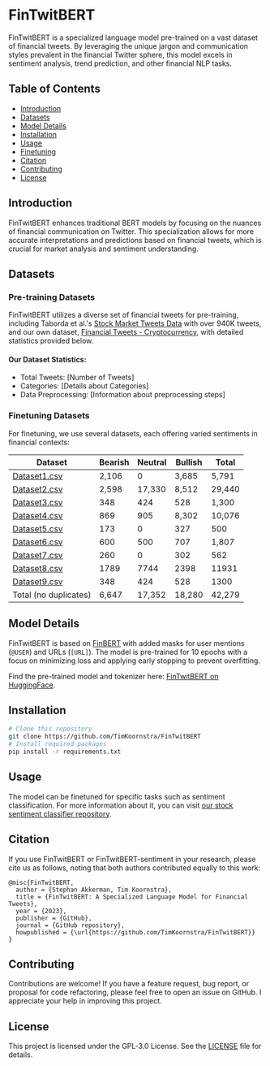 # FinTwitBERT

FinTwitBERT is a specialized language model pre-trained on a vast dataset of financial tweets. By leveraging the unique jargon and communication styles prevalent in the financial Twitter sphere, this model excels in sentiment analysis, trend prediction, and other financial NLP tasks.

## Table of Contents
- [Introduction](#introduction)
- [Datasets](#datasets)
- [Model Details](#model-details)
- [Installation](#installation)
- [Usage](#usage)
- [Finetuning](#finetuning-datasets)
- [Citation](#citation)
- [Contributing](#contributing)
- [License](#license)

## Introduction
FinTwitBERT enhances traditional BERT models by focusing on the nuances of financial communication on Twitter. This specialization allows for more accurate interpretations and predictions based on financial tweets, which is crucial for market analysis and sentiment understanding.

## Datasets
### Pre-training Datasets
FinTwitBERT utilizes a diverse set of financial tweets for pre-training, including Taborda et al.'s [Stock Market Tweets Data](https://ieee-dataport.org/open-access/stock-market-tweets-data) with over 940K tweets, and our own dataset, [Financial Tweets - Cryptocurrency](https://huggingface.co/datasets/StephanAkkerman/financial-tweets-crypto), with detailed statistics provided below.

#### Our Dataset Statistics:
- Total Tweets: [Number of Tweets]
- Categories: [Details about Categories]
- Data Preprocessing: [Information about preprocessing steps]

### Finetuning Datasets
For finetuning, we use several datasets, each offering varied sentiments in financial contexts:

| Dataset | Bearish | Neutral | Bullish | Total |
|---------|---------|---------|---------|-------|
| [Dataset1.csv](https://www.kaggle.com/yash612/stockmarket-sentiment-dataset) | 2,106 | 0 | 3,685 | 5,791 |
| [Dataset2.csv](https://www.kaggle.com/chenxidong/stock-tweet-sentiment-dataset) | 2,598 | 17,330 | 8,512 | 29,440 |
| [Dataset3.csv](https://www.kaggle.com/utkarshxy/stock-markettweets-lexicon-data) | 348 | 424 | 528 | 1,300 |
| [Dataset4.csv](https://www.kaggle.com/mattgilgo/stock-related-tweet-sentiment) | 869 | 905 | 8,302 | 10,076 |
| [Dataset5.csv](https://github.com/surge-ai/stock-sentiment/blob/main/sentiment.csv) | 173 | 0 | 327 | 500 |
| [Dataset6.csv](https://github.com/poojathakoor/twitter-stock-sentiment/tree/master/twitter_stock_sentiment/training_data) | 600 | 500 | 707 | 1,807 |
| [Dataset7.csv](https://github.com/surge-ai/crypto-sentiment/blob/main/sentiment.csv) | 260 | 0 | 302 | 562 |
| [Dataset8.csv](https://huggingface.co/datasets/zeroshot/twitter-financial-news-sentiment) | 1789 | 7744 | 2398 | 11931 |
| [Dataset9.csv](https://ieee-dataport.org/open-access/stock-market-tweets-data) | 348 | 424 | 528 | 1300 |
| Total (no duplicates) | 6,647 | 17,352 | 18,280 | 42,279 |

## Model Details
FinTwitBERT is based on [FinBERT](https://huggingface.co/ProsusAI/finbert) with added masks for user mentions (`@USER`) and URLs (`[URL]`). The model is pre-trained for 10 epochs with a focus on minimizing loss and applying early stopping to prevent overfitting.

Find the pre-trained model and tokenizer here: [FinTwitBERT on HuggingFace](https://huggingface.co/StephanAkkerman/FinTwitBERT).

## Installation
```bash
# Clone this repository
git clone https://github.com/TimKoornstra/FinTwitBERT
# Install required packages
pip install -r requirements.txt
```

## Usage
The model can be finetuned for specific tasks such as sentiment classification. For more information about it, you can visit [our stock sentiment classifier repository](https://github.com/TimKoornstra/stock-sentiment-classifier).

## Citation
If you use FinTwitBERT or FinTwitBERT-sentiment in your research, please cite us as follows, noting that both authors contributed equally to this work:

```
@misc{FinTwitBERT,
  author = {Stephan Akkerman, Tim Koornstra},
  title = {FinTwitBERT: A Specialized Language Model for Financial Tweets},
  year = {2023},
  publisher = {GitHub},
  journal = {GitHub repository},
  howpublished = {\url{https://github.com/TimKoornstra/FinTwitBERT}}
}
```

## Contributing
Contributions are welcome! If you have a feature request, bug report, or proposal for code refactoring, please feel free to open an issue on GitHub. I appreciate your help in improving this project.

## License
This project is licensed under the GPL-3.0 License. See the [LICENSE](LICENSE) file for details.
